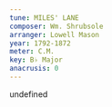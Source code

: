 ```yaml
---
tune: MILES' LANE
composer: Wm. Shrubsole
arranger: Lowell Mason
year: 1792-1872
meter: C.M.
key: B♭ Major
anacrusis: 0
---
```

undefined